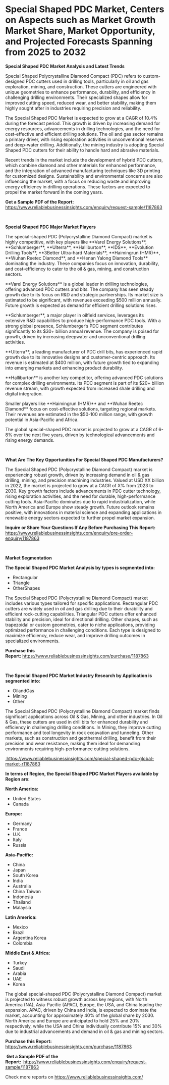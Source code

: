 <p><h1>Special Shaped PDC Market, Centers on Aspects such as Market Growth Market Share, Market Opportunity, and Projected Forecasts Spanning from 2025 to 2032</h1></p><p><strong>Special Shaped PDC Market Analysis and Latest Trends</strong></p>
<p><p>Special Shaped Polycrystalline Diamond Compact (PDC) refers to custom-designed PDC cutters used in drilling tools, particularly in oil and gas exploration, mining, and construction. These cutters are engineered with unique geometries to enhance performance, durability, and efficiency in challenging drilling environments. Their specialized shapes allow for improved cutting speed, reduced wear, and better stability, making them highly sought after in industries requiring precision and reliability.</p><p>The Special Shaped PDC Market is expected to grow at a CAGR of 10.4% during the forecast period. This growth is driven by increasing demand for energy resources, advancements in drilling technologies, and the need for cost-effective and efficient drilling solutions. The oil and gas sector remains a primary driver, with rising exploration activities in unconventional reserves and deep-water drilling. Additionally, the mining industry is adopting Special Shaped PDC cutters for their ability to handle hard and abrasive materials.</p><p>Recent trends in the market include the development of hybrid PDC cutters, which combine diamond and other materials for enhanced performance, and the integration of advanced manufacturing techniques like 3D printing for customized designs. Sustainability and environmental concerns are also influencing the market, with a focus on reducing waste and improving energy efficiency in drilling operations. These factors are expected to propel the market forward in the coming years.</p></p>
<p><strong>Get a Sample PDF of the Report:&nbsp;</strong> <a href="https://www.reliablebusinessinsights.com/enquiry/request-sample/1187863?utm_campaign=1837&utm_medium=2&utm_source=Github&utm_content=ia&utm_term=20012025&utm_id=special-shaped-pdc">https://www.reliablebusinessinsights.com/enquiry/request-sample/1187863</a></p>
<p>&nbsp;</p>
<p><strong>Special Shaped PDC Major Market Players</strong></p>
<p><p>The special-shaped PDC (Polycrystalline Diamond Compact) market is highly competitive, with key players like **Varel Energy Solutions**, **Schlumberger**, **Ulterra**, **Halliburton**, **IDS**, **Evolution Drilling Tools**, **3Better Ultra-hard Materials**, **Haimingrun (HMR)**, **Wuhan Reetec Diamond**, and **Henan Yalong Diamond Tools** dominating the industry. These companies focus on innovation, durability, and cost-efficiency to cater to the oil & gas, mining, and construction sectors.</p><p>**Varel Energy Solutions** is a global leader in drilling technologies, offering advanced PDC cutters and bits. The company has seen steady growth due to its focus on R&D and strategic partnerships. Its market size is estimated to be significant, with revenues exceeding $500 million annually. Future growth is expected as demand for efficient drilling solutions rises.</p><p>**Schlumberger**, a major player in oilfield services, leverages its extensive R&D capabilities to produce high-performance PDC tools. With a strong global presence, Schlumberger’s PDC segment contributes significantly to its $30+ billion annual revenue. The company is poised for growth, driven by increasing deepwater and unconventional drilling activities.</p><p>**Ulterra**, a leading manufacturer of PDC drill bits, has experienced rapid growth due to its innovative designs and customer-centric approach. Its revenue is estimated at $400 million, with future growth tied to expanding into emerging markets and enhancing product durability.</p><p>**Halliburton** is another key competitor, offering advanced PDC solutions for complex drilling environments. Its PDC segment is part of its $20+ billion revenue stream, with growth expected from increased shale drilling and digital integration.</p><p>Smaller players like **Haimingrun (HMR)** and **Wuhan Reetec Diamond** focus on cost-effective solutions, targeting regional markets. Their revenues are estimated in the $50-100 million range, with growth potential in Asia-Pacific and Africa.</p><p>The global special-shaped PDC market is projected to grow at a CAGR of 6-8% over the next five years, driven by technological advancements and rising energy demands.</p></p>
<p>&nbsp;</p>
<p><strong>What Are The Key Opportunities For Special Shaped PDC Manufacturers?</strong></p>
<p><p>The Special Shaped PDC (Polycrystalline Diamond Compact) market is experiencing robust growth, driven by increasing demand in oil & gas drilling, mining, and precision machining industries. Valued at USD XX billion in 2022, the market is projected to grow at a CAGR of X% from 2023 to 2030. Key growth factors include advancements in PDC cutter technology, rising exploration activities, and the need for durable, high-performance cutting tools. Asia-Pacific dominates due to rapid industrialization, while North America and Europe show steady growth. Future outlook remains positive, with innovations in material science and expanding applications in renewable energy sectors expected to further propel market expansion.</p></p>
<p><strong>Inquire or Share Your Questions If Any Before Purchasing This Report:</strong> <a href="https://www.reliablebusinessinsights.com/enquiry/pre-order-enquiry/1187863?utm_campaign=1837&utm_medium=2&utm_source=Github&utm_content=ia&utm_term=20012025&utm_id=special-shaped-pdc">https://www.reliablebusinessinsights.com/enquiry/pre-order-enquiry/1187863</a></p>
<p>&nbsp;</p>
<p><strong>Market Segmentation</strong></p>
<p><strong>The Special Shaped PDC Market Analysis by types is segmented into:</strong></p>
<p><ul><li>Rectangular</li><li>Triangle</li><li>OtherShapes</li></ul></p>
<p><p>The Special Shaped PDC (Polycrystalline Diamond Compact) market includes various types tailored for specific applications. Rectangular PDC cutters are widely used in oil and gas drilling due to their durability and efficient rock-cutting capabilities. Triangular PDC cutters offer enhanced stability and precision, ideal for directional drilling. Other shapes, such as trapezoidal or custom geometries, cater to niche applications, providing optimized performance in challenging conditions. Each type is designed to maximize efficiency, reduce wear, and improve drilling outcomes in specialized environments.</p></p>
<p><strong>Purchase this Report:&nbsp;</strong><a href="https://www.reliablebusinessinsights.com/purchase/1187863?utm_campaign=1837&utm_medium=2&utm_source=Github&utm_content=ia&utm_term=20012025&utm_id=special-shaped-pdc">https://www.reliablebusinessinsights.com/purchase/1187863</a></p>
<p>&nbsp;</p>
<p><strong>The Special Shaped PDC Market Industry Research by Application is segmented into:</strong></p>
<p><ul><li>OilandGas</li><li>Mining</li><li>Other</li></ul></p>
<p><p>The Special Shaped PDC (Polycrystalline Diamond Compact) market finds significant applications across Oil & Gas, Mining, and other industries. In Oil & Gas, these cutters are used in drill bits for enhanced durability and efficiency in challenging drilling conditions. In Mining, they improve cutting performance and tool longevity in rock excavation and tunneling. Other markets, such as construction and geothermal drilling, benefit from their precision and wear resistance, making them ideal for demanding environments requiring high-performance cutting solutions.</p></p>
<p><a href="https://www.reliablebusinessinsights.com/special-shaped-pdc-global-market-r1187863?utm_campaign=1837&utm_medium=2&utm_source=Github&utm_content=ia&utm_term=20012025&utm_id=special-shaped-pdc">&nbsp;https://www.reliablebusinessinsights.com/special-shaped-pdc-global-market-r1187863</a></p>
<p><strong>In terms of Region, the Special Shaped PDC Market Players available by Region are:</strong></p>
<p>
    <p> <strong> North America: </strong>
        <ul>
            <li>United States</li>
            <li>Canada</li>
        </ul>
        </p> 
    <p> <strong> Europe: </strong>
        <ul>
            <li>Germany</li>
            <li>France</li>
            <li>U.K.</li>
            <li>Italy</li>
            <li>Russia</li>
        </ul>
        </p> 
    <p> <strong> Asia-Pacific: </strong>
        <ul>
            <li>China</li>
            <li>Japan</li>
            <li>South Korea</li>
            <li>India</li>
            <li>Australia</li>
            <li>China Taiwan</li>
            <li>Indonesia</li>
            <li>Thailand</li>
            <li>Malaysia</li>
        </ul>
        </p> 
    <p> <strong> Latin America: </strong>
        <ul>
            <li>Mexico</li>
            <li>Brazil</li>
            <li>Argentina Korea</li>
            <li>Colombia</li>
        </ul>
        </p> 
    <p> <strong> Middle East & Africa: </strong>
        <ul>
            <li>Turkey</li>
            <li>Saudi</li>
            <li>Arabia</li>
            <li>UAE</li>
            <li>Korea</li>
        </ul>
    </p>
    </p>
<p><p>The global special-shaped PDC (Polycrystalline Diamond Compact) market is projected to witness robust growth across key regions, with North America (NA), Asia-Pacific (APAC), Europe, the USA, and China leading the expansion. APAC, driven by China and India, is expected to dominate the market, accounting for approximately 40% of the global share by 2030. North America and Europe are anticipated to hold 25% and 20% respectively, while the USA and China individually contribute 15% and 30% due to industrial advancements and demand in oil & gas and mining sectors.</p></p>
<p><strong>Purchase this Report: </strong><a href="https://www.reliablebusinessinsights.com/purchase/1187863?utm_campaign=1837&utm_medium=2&utm_source=Github&utm_content=ia&utm_term=20012025&utm_id=special-shaped-pdc">https://www.reliablebusinessinsights.com/purchase/1187863</a></p>
<p>&nbsp;<strong>Get a Sample PDF of the Report:&nbsp;&nbsp;</strong><a href="https://www.reliablebusinessinsights.com/enquiry/request-sample/1187863?utm_campaign=1837&utm_medium=2&utm_source=Github&utm_content=ia&utm_term=20012025&utm_id=special-shaped-pdc">https://www.reliablebusinessinsights.com/enquiry/request-sample/1187863</a></p>
<p><strong></strong></p>
<p>Check more reports on <a href="https://www.reliablebusinessinsights.com/?utm_campaign=1837&utm_medium=2&utm_source=Github&utm_content=ia&utm_term=20012025&utm_id=special-shaped-pdc">https://www.reliablebusinessinsights.com/</a></p>